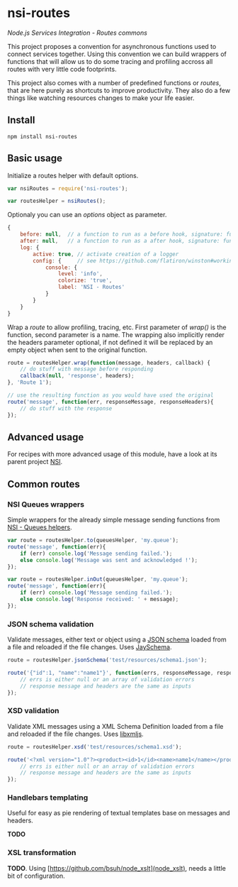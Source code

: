 nsi-routes
==========

*Node.js Services Integration - Routes commons*

This project proposes a convention for asynchronous functions used to connect services together.
Using this convention we can build wrappers of functions that will allow us to do some tracing and profiling accross all routes with very little code footprints.

This project also comes with a number of predefined functions or *routes*, that are here purely as shortcuts to improve productivity. They also do a few things like watching resources changes to make your life easier.

Install
-------

    npm install nsi-routes

Basic usage
-----------

Initialize a routes helper with default options.

```js
var nsiRoutes = require('nsi-routes');

var routesHelper = nsiRoutes();
```

Optionaly you can use an *options* object as parameter.

```js
{
	before: null,  // a function to run as a before hook, signature: function(message, headers, callback)
	after: null,   // a function to run as a after hook, signature: function(err, message, headers)
	log: {
		active: true, // activate creation of a logger
		config: {     // see https://github.com/flatiron/winston#working-with-multiple-loggers-in-winston
			console: {
				level: 'info',
				colorize: 'true',
				label: 'NSI - Routes'
			}
		}
	}
}
```

Wrap a *route* to allow profiling, tracing, etc. First parameter of *wrap()* is the function, second parameter is a name.
The wrapping also implicitly render the headers parameter optional, if not defined it will be replaced by an empty object when sent to the original function.

```js
route = routesHelper.wrap(function(message, headers, callback) {
	// do stuff with message before responding
	callback(null, 'response', headers);
}, 'Route 1');

// use the resulting function as you would have used the original
route('message', function(err, responseMessage, responseHeaders){
	// do stuff with the response
});
```

Advanced usage
--------------

For recipes with more advanced usage of this module, have a look at its parent project [NSI](https://github.com/albanm/nsi).

Common routes
-------------

### NSI Queues wrappers

Simple wrappers for the already simple message sending functions from [NSI - Queues helpers](https://github.com/albanm/nsi-queues).

```js
var route = routesHelper.to(queuesHelper, 'my.queue');
route('message', function(err){
	if (err) console.log('Message sending failed.');
	else console.log('Message was sent and acknowledged !');
});

var route = routesHelper.inOut(queuesHelper, 'my.queue');
route('message', function(err){
	if (err) console.log('Message sending failed.');
	else console.log('Response received: ' + message);
});
```

### JSON schema validation

Validate messages, either text or object using a [JSON schema](http://json-schema.org/) loaded from a file and reloaded if the file changes. Uses [JaySchema](https://github.com/natesilva/jayschema).

```js
route = routesHelper.jsonSchema('test/resources/schema1.json');

route('{"id":1, "name":"name1"}', function(errs, responseMessage, responseHeaders) {
	// errs is either null or an array of validation errors
	// response message and headers are the same as inputs
});
```

### XSD validation

Validate XML messages using a XML Schema Definition loaded from a file and reloaded if the file changes. Uses [libxmljs](https://github.com/polotek/libxmljs).

```js
route = routesHelper.xsd('test/resources/schema1.xsd');

route('<?xml version="1.0"?><product><id>1</id><name>name1</name></product>', function(errs, responseMessage, responseHeaders) {
	// errs is either null or an array of validation errors
	// response message and headers are the same as inputs
});
```

### Handlebars templating

Useful for easy as pie rendering of textual templates base on messages and headers.

**TODO**

### XSL transformation

**TODO**. Using [https://github.com/bsuh/node_xslt](node_xslt), needs a little bit of configuration.
